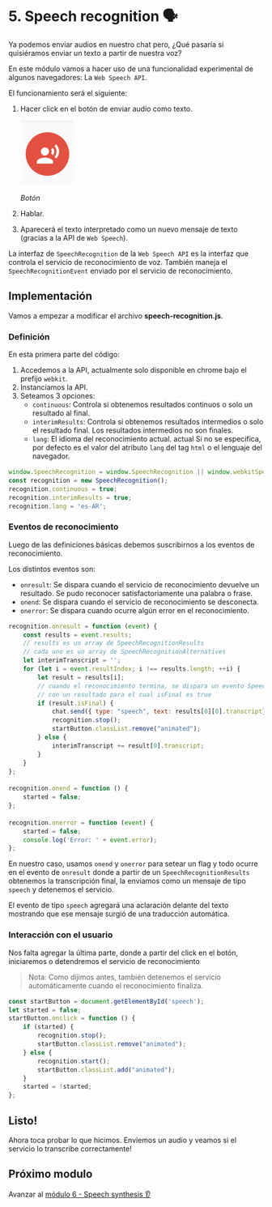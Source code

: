 # 5. Speech recognition 🗣️

Ya podemos enviar audios en nuestro chat pero, ¿Qué pasaría si quisiéramos enviar un texto a partir de nuestra voz?

En este módulo vamos a hacer uso de una funcionalidad experimental de algunos navegadores: La `Web Speech API`.

El funcionamiento será el siguiente:

1. Hacer click en el botón de enviar audio como texto.

    ![Botón](./images/send-speech.png "Botón")
    
    _Botón_
1. Hablar.
1. Aparecerá el texto interpretado como un nuevo mensaje de texto (gracias a la API de `Web Speech`).

La interfaz de `SpeechRecognition` de la `Web Speech API` es la interfaz que controla el servicio de reconocimiento de voz. También maneja el `SpeechRecognitionEvent` enviado por el servicio de reconocimiento.

## Implementación

Vamos a empezar a modificar el archivo **speech-recognition.js**.

### Definición

En esta primera parte del código:

1. Accedemos a la API, actualmente solo disponible en chrome bajo el prefijo `webkit`.
1. Instanciamos la API.
1. Seteamos 3 opciones:
    - `continuous`: Controla si obtenemos resultados continuos o solo un resultado al final.
    - `interimResults`: Controla si obtenemos resultados intermedios o solo el resultado final. Los resultados intermedios no son finales.
    - `lang`: El idioma del reconocimiento actual. actual Si no se especifica, por defecto es el valor del atributo `lang` del tag `html` o el lenguaje del navegador.

```js
window.SpeechRecognition = window.SpeechRecognition || window.webkitSpeechRecognition;
const recognition = new SpeechRecognition();
recognition.continuous = true;
recognition.interimResults = true;
recognition.lang = 'es-AR';
```

### Eventos de reconocimiento

Luego de las definiciones básicas debemos suscribirnos a los eventos de reconocimiento.

Los distintos eventos son:
- `onresult`: Se dispara cuando el servicio de reconocimiento devuelve un resultado. Se pudo reconocer satisfactoriamente una palabra o frase.
- `onend`: Se dispara cuando el servicio de reconocimiento se desconecta.
- `onerror`: Se dispara cuando ocurre algún error en el reconocimiento.

```js
recognition.onresult = function (event) {
    const results = event.results;
    // results es un array de SpeechRecognitionResults
    // cada uno es un array de SpeechRecognitionAlternatives
    let interimTranscript = '';
    for (let i = event.resultIndex; i !== results.length; ++i) {
        let result = results[i];
        // cuando el reconocimiento termina, se dispara un evento SpeechRecognitionEvent
        // con un resultado para el cual isFinal es true
        if (result.isFinal) {
            chat.send({ type: "speech", text: results[0][0].transcript});
            recognition.stop();
            startButton.classList.remove("animated");
        } else {
            interimTranscript += result[0].transcript;
        }
    }
};

recognition.onend = function () {
    started = false;
};

recognition.onerror = function (event) {
    started = false;
    console.log('Error: ' + event.error);
};
```

En nuestro caso, usamos `onend` y `onerror` para setear un flag y todo ocurre en el evento de `onresult` donde a partir de un `SpeechRecognitionResults` obtenemos la transcripción final, la enviamos como un mensaje de tipo `speech` y detenemos el servicio.

El evento de tipo `speech` agregará una aclaración delante del texto mostrando que ese mensaje surgió de una traducción automática.


### Interacción con el usuario

Nos falta agregar la última parte, donde a partir del click en el botón, iniciaremos o detendremos el servicio de reconocimiento

> Nota: Como dijimos antes, también detenemos el servicio automáticamente cuando el reconocimiento finaliza.

```js
const startButton = document.getElementById('speech');
let started = false;
startButton.onclick = function () {
    if (started) {
        recognition.stop();
        startButton.classList.remove("animated");
    } else {
        recognition.start();
        startButton.classList.add("animated");
    }
    started = !started;
};
```

## Listo!
Ahora toca probar lo que hicimos. Enviemos un audio y veamos si el servicio lo transcribe correctamente!


## Próximo modulo
Avanzar al [módulo 6 - Speech synthesis 👂️](../06-speech-synthesis)
